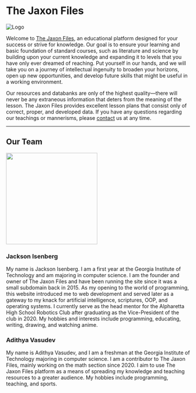 # The Jaxon Files

![Logo](http://jaxonfiles.com/logo3.png)

Welcome to [The Jaxon Files](http://www.jaxonfiles.com/), an educational platform designed for your success or strive for knowledge. Our goal is to ensure your learning and basic foundation of standard courses, such as literature and science by building upon your current knowledge and expanding it to levels that you have only ever dreamed of reaching. Put yourself in our hands, and we will take you on a journey of intellectual ingenuity to broaden your horizons, open up new opportunities, and develop future skills that might be useful in a working environment.

Our resources and databanks are only of the highest quality—there will never be any extraneous information that deters from the meaning of the lesson. The Jaxon Files provides excellent lesson plans that consist only of correct, proper, and developed data. If you have any questions regarding our teachings or mannerisms, please [contact](http://www.jaxonfiles.com/contact.html) us at any time.

-----------

## Our Team
<img src="https://github.com/JIceberg/the_jaxon_files/blob/master/images/jaxonfiles.jpg" width="250px" />

### Jackson Isenberg
My name is Jackson Isenberg. I am a first year at the
Georgia Institute of Technology and am majoring in computer science.
I am the founder and owner of The Jaxon Files and have been running the site since
it was a small subdomain back in 2015. As my opening to the world of programming,
this website introduced me to web development and served later as a gateway to
my knack for artificial intelligence, scriptures, OOP, and operating systems.
I currently serve as the head mentor for the Alpharetta High School Robotics Club after
graduating as the Vice-President of the club in 2020. My hobbies and interests include
programming, educating, writing, drawing, and watching anime.

### Adithya Vasudev
My name is Adithya Vasudev, and I am a freshman at the Georgia Institute of Technology majoring in computer science. I am a contributor to The Jaxon Files, mainly working on the math section since 2020. I aim to use The Jaxon Files platform as a means of spreading my knowledge and teaching resources to a greater audience. My hobbies include programming, teaching, and sports.
